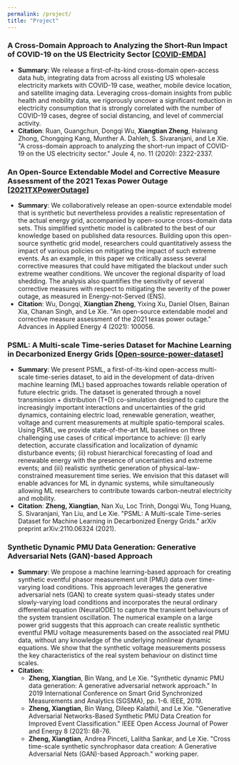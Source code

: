 ```yaml
---
permalink: /project/
title: "Project"
---
```



### A Cross-Domain Approach to Analyzing the Short-Run Impact of COVID-19 on the US Electricity Sector [[COVID-EMDA](https://github.com/tamu-engineering-research/COVID-EMDA)]
- **Summary**: We release a first-of-its-kind cross-domain open-access data hub, integrating data from across all existing US wholesale electricity markets with COVID-19 case, weather, mobile device location, and satellite imaging data. Leveraging cross-domain insights from public health and mobility data, we rigorously uncover a significant reduction in electricity consumption that is strongly correlated with the number of COVID-19 cases, degree of social distancing, and level of commercial activity.
- **Citation**: Ruan, Guangchun, Dongqi Wu, **Xiangtian Zheng**, Haiwang Zhong, Chongqing Kang, Munther A. Dahleh, S. Sivaranjani, and Le Xie. "A cross-domain approach to analyzing the short-run impact of COVID-19 on the US electricity sector." Joule 4, no. 11 (2020): 2322-2337.

### An Open-Source Extendable Model and Corrective Measure Assessment of the 2021 Texas Power Outage [[2021TXPowerOutage](https://github.com/tamu-engineering-research/2021TXPowerOutage)]
- **Summary**: We collaboratively release an open-source extendable model that is synthetic but nevertheless provides a realistic representation of the actual energy grid, accompanied by open-source cross-domain data sets. This simplified synthetic model is calibrated to the best of our knowledge based on published data resources. Building upon this open-source synthetic grid model, researchers could quantitatively assess the impact of various policies on mitigating the impact of such extreme events. As an example, in this paper we critically assess several corrective measures that could have mitigated the blackout under such extreme weather conditions. We uncover the regional disparity of load shedding. The analysis also quantifies the sensitivity of several corrective measures with respect to mitigating the severity of the power outage, as measured in Energy-not-Served (ENS).
- **Citation**: Wu, Dongqi, **Xiangtian Zheng**, Yixing Xu, Daniel Olsen, Bainan Xia, Chanan Singh, and Le Xie. "An open-source extendable model and corrective measure assessment of the 2021 texas power outage." Advances in Applied Energy 4 (2021): 100056.

### PSML: A Multi-scale Time-series Dataset for Machine Learning in Decarbonized Energy Grids [[Open-source-power-dataset](https://github.com/tamu-engineering-research/Open-source-power-dataset)]
- **Summary**: We present PSML, a first-of-its-kind open-access multi-scale time-series dataset, to aid in the development of data-driven machine learning (ML) based approaches towards reliable operation of future electric grids. The dataset is generated through a novel transmission + distribution (T+D) co-simulation designed to capture the increasingly important interactions and uncertainties of the grid dynamics, containing electric load, renewable generation, weather, voltage and current measurements at multiple spatio-temporal scales. Using PSML, we provide state-of-the-art ML baselines on three challenging use cases of critical importance to achieve: (i) early detection, accurate classification and localization of dynamic disturbance events; (ii) robust hierarchical forecasting of load and renewable energy with the presence of uncertainties and extreme events; and (iii) realistic synthetic generation of physical-law-constrained measurement time series. We envision that this dataset will enable advances for ML in dynamic systems, while simultaneously allowing ML researchers to contribute towards carbon-neutral electricity and mobility.
- **Citation**: **Zheng, Xiangtian**, Nan Xu, Loc Trinh, Dongqi Wu, Tong Huang, S. Sivaranjani, Yan Liu, and Le Xie. "PSML: A Multi-scale Time-series Dataset for Machine Learning in Decarbonized Energy Grids." arXiv preprint arXiv:2110.06324 (2021).

### Synthetic Dynamic PMU Data Generation: Generative Adversarial Nets (GAN)-based Approach
- **Summary**: We propose a machine learning-based approach for creating synthetic eventful phasor measurement unit (PMU) data over time-varying load conditions. This approach leverages the generative adversarial nets (GAN) to create system quasi-steady states under slowly-varying load conditions and incorporates the neural ordinary differential equation (NeuralODE) to capture the transient behaviours of the system transient oscillation.
The numerical example on a large power grid suggests that this approach can  create realistic synthetic eventful PMU voltage measurements based on the associated real PMU data, without any knowledge of the underlying nonlinear dynamic equations. We show that the synthetic voltage measurements possess the key characteristics of the real system behaviour on distinct time scales.
- **Citation**: 
    - **Zheng, Xiangtian**, Bin Wang, and Le Xie. "Synthetic dynamic PMU data generation: A generative adversarial network approach." In 2019 International Conference on Smart Grid Synchronized Measurements and Analytics (SGSMA), pp. 1-6. IEEE, 2019.
    - **Zheng, Xiangtian**, Bin Wang, Dileep Kalathil, and Le Xie. "Generative Adversarial Networks-Based Synthetic PMU Data Creation for Improved Event Classification." IEEE Open Access Journal of Power and Energy 8 (2021): 68-76.
    - **Zheng, Xiangtian**, Andrea Pinceti, Lalitha Sankar, and Le Xie. "Cross time-scale synthetic synchrophasor data creation: A Generative Adversarial Nets (GAN)-based Approach." working paper.

